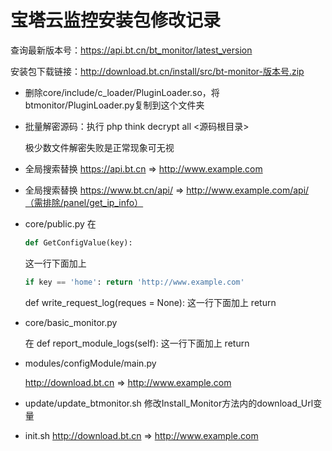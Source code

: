# 宝塔云监控安装包修改记录

查询最新版本号：https://api.bt.cn/bt_monitor/latest_version

安装包下载链接：http://download.bt.cn/install/src/bt-monitor-版本号.zip

- 删除core/include/c_loader/PluginLoader.so，将btmonitor/PluginLoader.py复制到这个文件夹

- 批量解密源码：执行 php think decrypt all <源码根目录>

  极少数文件解密失败是正常现象可无视

- 全局搜索替换 https://api.bt.cn => http://www.example.com

- 全局搜索替换 https://www.bt.cn/api/ => http://www.example.com/api/（需排除/panel/get_ip_info）

- core/public.py 在 

  ```python
  def GetConfigValue(key):
  ```

  这一行下面加上

  ```python
  if key == 'home': return 'http://www.example.com'
  ```

  def write_request_log(reques = None): 这一行下面加上 return

- core/basic_monitor.py

  在 def report_module_logs(self): 这一行下面加上 return

- modules/configModule/main.py

  http://download.bt.cn => http://www.example.com

- update/update_btmonitor.sh 修改Install_Monitor方法内的download_Url变量

- init.sh   http://download.bt.cn => http://www.example.com

